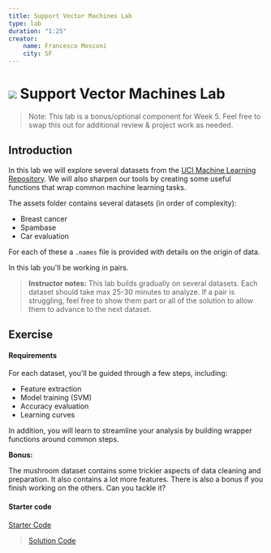 ```yaml
---
title: Support Vector Machines Lab
type: lab
duration: "1:25"
creator:
    name: Francesco Mosconi
    city: SF
---
```


# ![](https://ga-dash.s3.amazonaws.com/production/assets/logo-9f88ae6c9c3871690e33280fcf557f33.png) Support Vector Machines Lab

> Note: This lab is a bonus/optional component for Week 5. Feel free to swap this out for additional review & project work as needed.

## Introduction

In this lab we will explore several datasets from the [UCI Machine Learning Repository](http://archive.ics.uci.edu/ml/datasets.html).
We will also sharpen our tools by creating some useful functions that wrap common machine learning tasks.

The assets folder contains several datasets (in order of complexity):

- Breast cancer
- Spambase
- Car evaluation

For each of these a `.names` file is provided with details on the origin of data.

In this lab you'll be working in pairs.

> **Instructor notes:**
This lab builds gradually on several datasets. Each dataset should take max 25-30 minutes to analyze. If a pair is struggling, feel free to show them part or all of the solution to allow them to advance to the next dataset.

## Exercise

#### Requirements

For each dataset, you'll be guided through a few steps, including:
- Feature extraction
- Model training (SVM)
- Accuracy evaluation
- Learning curves

In addition, you will learn to streamline your analysis by building wrapper functions around common steps.

**Bonus:**

The mushroom dataset contains some trickier aspects of data cleaning and preparation. It also contains a lot more features. There is also a bonus if you finish working on the others. Can you tackle it?

#### Starter code

[Starter Code](code/starter-code/starter-code-5_2.ipynb)

> [Solution Code](code/solution-code/solution-code-5_2.ipynb)
